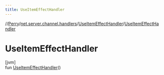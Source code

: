 ```yaml
---
title: UseItemEffectHandler
---
```

//[Perry](../../../index.html)/[net.server.channel.handlers](../index.html)/[UseItemEffectHandler](index.html)/[UseItemEffectHandler](-use-item-effect-handler.html)



# UseItemEffectHandler



[jvm]\
fun [UseItemEffectHandler](-use-item-effect-handler.html)()




